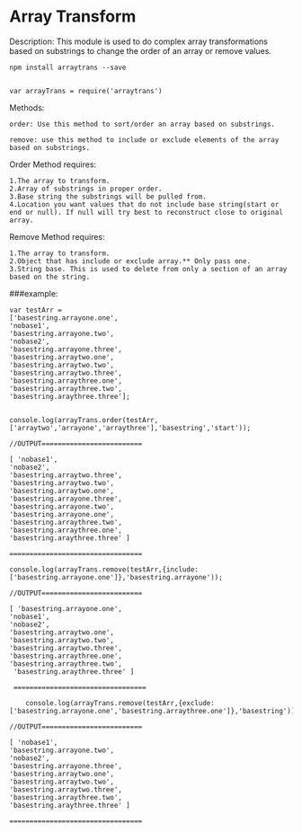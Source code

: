 Array Transform
==
Description: This module is used to do complex array transformations based on substrings to change the order of an array or remove values.

	npm install arraytrans --save
	
	
	var arrayTrans = require('arraytrans')
	
Methods:

	order: Use this method to sort/order an array based on substrings.
	
	remove: use this method to include or exclude elements of the array based on substrings.	
Order Method requires:

	1.The array to transform.
	2.Array of substrings in proper order.
	3.Base string the substrings will be pulled from.
	4.Location you want values that do not include base string(start or end or null). If null will try best to reconstruct close to original array.
Remove Method requires:	
		
	1.The array to transform.
	2.Object that has include or exclude array.** Only pass one.
	3.String base. This is used to delete from only a section of an array based on the string.
	
	
###example:

	var testArr = 
	['basestring.arrayone.one',
	'nobase1',
	'basestring.arrayone.two',
	'nobase2',
	'basestring.arrayone.three',
	'basestring.arraytwo.one',
	'basestring.arraytwo.two',
	'basestring.arraytwo.three',
	'basestring.arraythree.one',
	'basestring.arraythree.two',
	'basestring.araythree.three'];
	
	
	console.log(arrayTrans.order(testArr,['arraytwo','arrayone','arraythree'],'basestring','start'));	
	
	//OUTPUT=========================
	
	[ 'nobase1',
  	'nobase2',
  	'basestring.arraytwo.three',
  	'basestring.arraytwo.two',
  	'basestring.arraytwo.one',
  	'basestring.arrayone.three',
  	'basestring.arrayone.two',
  	'basestring.arrayone.one',
  	'basestring.arraythree.two',
  	'basestring.arraythree.one',
  	'basestring.araythree.three' ]
  	
  	=================================
  	
  	console.log(arrayTrans.remove(testArr,{include:['basestring.arrayone.one']},'basestring.arrayone'));
  	
  	//OUTPUT=========================
  	
  	[ 'basestring.arrayone.one',
  	'nobase1',
  	'nobase2',
  	'basestring.arraytwo.one',
  	'basestring.arraytwo.two',
  	'basestring.arraytwo.three',
  	'basestring.arraythree.one',
  	'basestring.arraythree.two',
 	 'basestring.araythree.three' ]
 	 
 	 =================================
 	 
 	  	console.log(arrayTrans.remove(testArr,{exclude:['basestring.arrayone.one','basestring.arraythree.one']},'basestring'));
  	
  	//OUTPUT=========================
  	
  	[ 'nobase1',
  	'basestring.arrayone.two',
  	'nobase2',
  	'basestring.arrayone.three',
  	'basestring.arraytwo.one',
  	'basestring.arraytwo.two',
  	'basestring.arraytwo.three',
  	'basestring.arraythree.two',
  	'basestring.araythree.three' ]
  	
	=================================
  	
  	